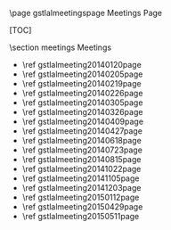 \page gstlalmeetingspage Meetings Page

[TOC]

\section meetings Meetings

- \ref gstlalmeeting20140120page
- \ref gstlalmeeting20140205page
- \ref gstlalmeeting20140219page
- \ref gstlalmeeting20140226page
- \ref gstlalmeeting20140305page
- \ref gstlalmeeting20140326page
- \ref gstlalmeeting20140409page
- \ref gstlalmeeting20140427page
- \ref gstlalmeeting20140618page
- \ref gstlalmeeting20140723page
- \ref gstlalmeeting20140815page
- \ref gstlalmeeting20141022page
- \ref gstlalmeeting20141105page
- \ref gstlalmeeting20141203page
- \ref gstlalmeeting20150112page
- \ref gstlalmeeting20150429page
- \ref gstlalmeeting20150511page
